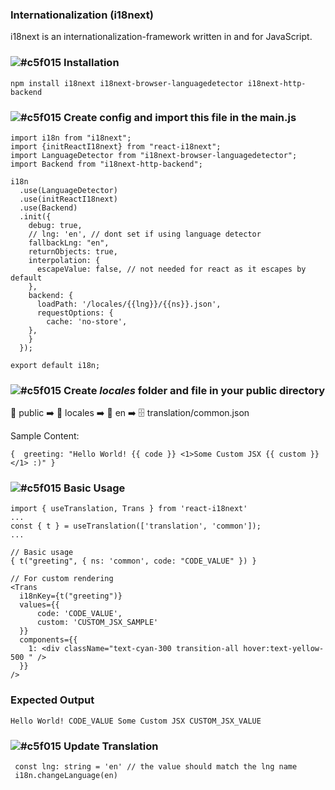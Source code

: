 ### Internationalization (i18next)
i18next is an internationalization-framework written in and for JavaScript. 

###  ![#c5f015](https://placehold.co/15x15/c5f015/c5f015.png) Installation
    npm install i18next i18next-browser-languagedetector i18next-http-backend

###  ![#c5f015](https://placehold.co/15x15/c5f015/c5f015.png) Create config and import this file in the main.js

    import i18n from "i18next";
    import {initReactI18next} from "react-i18next";
    import LanguageDetector from "i18next-browser-languagedetector";
    import Backend from "i18next-http-backend";
    
    i18n
      .use(LanguageDetector)
      .use(initReactI18next)
      .use(Backend)
      .init({
        debug: true,
        // lng: 'en', // dont set if using language detector
        fallbackLng: "en",
        returnObjects: true,
        interpolation: {
          escapeValue: false, // not needed for react as it escapes by default
        },
        backend: {
          loadPath: '/locales/{{lng}}/{{ns}}.json',
          requestOptions: {
            cache: 'no-store',
        },
        }  
      });
    
    export default i18n;

### ![#c5f015](https://placehold.co/15x15/c5f015/c5f015.png) Create *locales* folder and file in your public directory
📁 public
  ➡️ 📂 locales
   ➡️  📂 en
      ➡️ 🗄️ translation/common.json

      
  Sample Content:
    
    {  greeting: "Hello World! {{ code }} <1>Some Custom JSX {{ custom }}</1> :)" }

### ![#c5f015](https://placehold.co/15x15/c5f015/c5f015.png) Basic Usage

    import { useTranslation, Trans } from 'react-i18next'
    ...
    const { t } = useTranslation(['translation', 'common']);
    ...
    
    // Basic usage
    { t("greeting", { ns: 'common', code: "CODE_VALUE" }) }

    // For custom rendering
    <Trans
      i18nKey={t("greeting")}
      values={{ 
          code: 'CODE_VALUE', 
          custom: 'CUSTOM_JSX_SAMPLE'
      }}
      components={{
        1: <div className="text-cyan-300 transition-all hover:text-yellow-500 " />
      }}
    />

### Expected Output
`Hello World! CODE_VALUE Some Custom JSX CUSTOM_JSX_VALUE`

### ![#c5f015](https://placehold.co/15x15/c5f015/c5f015.png) Update Translation
     const lng: string = 'en' // the value should match the lng name 
     i18n.changeLanguage(en)
